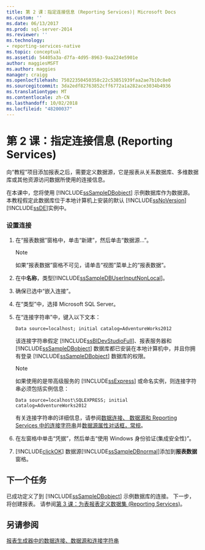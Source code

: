 ```yaml
---
title: 第 2 课：指定连接信息 (Reporting Services)| Microsoft Docs
ms.custom: ''
ms.date: 06/13/2017
ms.prod: sql-server-2014
ms.reviewer: ''
ms.technology:
- reporting-services-native
ms.topic: conceptual
ms.assetid: 54405a3a-d7fa-4d95-8963-9aa224e5901e
author: maggiesMSFT
ms.author: maggies
manager: craigg
ms.openlocfilehash: 75022350450358c22c53851939faa2ae7b10c8e0
ms.sourcegitcommit: 3da2edf82763852cff6772a1a282ace3034b4936
ms.translationtype: MT
ms.contentlocale: zh-CN
ms.lasthandoff: 10/02/2018
ms.locfileid: "48200037"
---
```

# <a name="lesson-2-specifying-connection-information-reporting-services"></a>第 2 课：指定连接信息 (Reporting Services)
  向“教程”项目添加报表之后，需要定义数据源，它是报表从关系数据库、多维数据库或其他资源访问数据所使用的连接信息。  
  
 在本课中，您将使用 [!INCLUDE[ssSampleDBobject](../includes/sssampledbobject-md.md)] 示例数据库作为数据源。 本教程假定此数据库位于本地计算机上安装的默认 [!INCLUDE[ssNoVersion](../includes/ssnoversion-md.md)] [!INCLUDE[ssDE](../includes/ssde-md.md)]实例中。  
  
### <a name="to-set-up-a-connection"></a>设置连接  
  
1.  在“报表数据”窗格中，单击“新建”，然后单击“数据源…”。  
  
    > [!NOTE]  
    >  如果“报表数据”窗格不可见，请单击“视图”菜单上的“报表数据”。  
  
2.  在中**名称**，类型[!INCLUDE[ssSampleDBUserInputNonLocal](../includes/sssampledbuserinputnonlocal-md.md)]。  
  
3.  确保已选中“嵌入连接”。  
  
4.  在“类型”中，选择 Microsoft SQL Server。  
  
5.  在“连接字符串”中，键入以下文本：  
  
    ```  
    Data source=localhost; initial catalog=AdventureWorks2012  
    ```  
  
     该连接字符串假定 [!INCLUDE[ssBIDevStudioFull](../includes/ssbidevstudiofull-md.md)]、报表服务器和 [!INCLUDE[ssSampleDBobject](../includes/sssampledbobject-md.md)] 数据库都已安装在本地计算机中，并且你拥有登录 [!INCLUDE[ssSampleDBobject](../includes/sssampledbobject-md.md)] 数据库的权限。  
  
    > [!NOTE]  
    >  如果使用的是带高级服务的 [!INCLUDE[ssExpress](../includes/ssexpress-md.md)] 或命名实例，则连接字符串必须包括实例信息：  
    >   
    >  `Data source=localhost\SQLEXPRESS; initial catalog=AdventureWorks2012`  
    >   
    >  有关连接字符串的详细信息，请参阅[数据连接、 数据源和 Reporting Services 中的连接字符串](data-connections-data-sources-and-connection-strings-in-reporting-services.md)并[数据源属性对话框，常规](data-source-properties-dialog-box-general.md)。  
  
6.  在左窗格中单击“凭据”，然后单击“使用 Windows 身份验证(集成安全性)”。  
  
7.  [!INCLUDE[clickOK](../includes/clickok-md.md)] 数据源[!INCLUDE[ssSampleDBnormal](../includes/sssampledbnormal-md.md)]添加到**报表数据**窗格。  
  
## <a name="next-task"></a>下一个任务  
 已成功定义了到 [!INCLUDE[ssSampleDBobject](../includes/sssampledbobject-md.md)] 示例数据库的连接。 下一步，将创建报表。 请参阅[第 3 课：为表报表定义数据集 (Reporting Services)](lesson-3-defining-a-dataset-for-the-table-report-reporting-services.md)。  
  
## <a name="see-also"></a>另请参阅  
 [报表生成器中的数据连接、数据源和连接字符串](data-connections-data-sources-and-connection-strings-in-reporting-services.md)  
  
  
